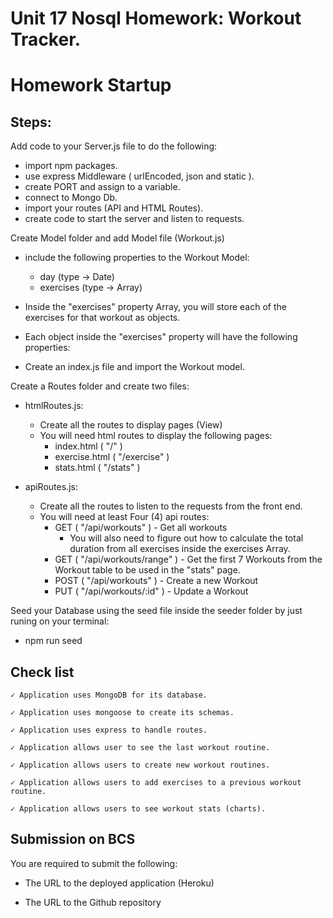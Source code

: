 # Unit 17 Nosql Homework: Workout Tracker.
# Homework Startup

## Steps:

<!-- Create your server.js file. -->

<!-- Install packages ( npm install ). -->

Add code to your Server.js file to do the following:
- import npm packages.
- use express Middleware ( urlEncoded, json and static ).
- create PORT and assign to a variable.
- connect to Mongo Db.
- import your routes (API and HTML Routes).
- create code to start the server and listen to requests.


Create Model folder and add Model file (Workout.js)
- include the following properties to the Workout Model:
    - day (type -> Date)
    - exercises (type -> Array)

- Inside the "exercises" property Array, you will store each of the exercises for that workout as objects.
- Each object inside the "exercises" property will have the following properties:
    <!-- - type (type -> String) -->
    <!-- - name (type -> String) -->
    <!-- - duration (type -> Number) -->
    <!-- - weight (type -> Number) -->
    <!-- - reps (type -> Number) -->
    <!-- - sets (type -> Number) -->
    <!-- - distance (type -> Number) -->
- Create an index.js file and import the Workout model.


Create a Routes folder and create two files:
-   htmlRoutes.js:
    - Create all the routes to display pages (View)
    - You will need html routes to display the following pages:
        - index.html ( "/" )
        - exercise.html ( "/exercise" )
        - stats.html ( "/stats" )

-   apiRoutes.js:
    - Create all the routes to listen to the requests from the front end.
    - You will need at least Four (4) api routes:
        - GET ( "/api/workouts" ) - Get all workouts
            - You will also need to figure out how to calculate the total duration from all exercises inside the exercises Array.
        - GET ( "/api/workouts/range" ) - Get the first 7 Workouts from the Workout table to be used in the "stats" page.
        - POST ( "/api/workouts" ) - Create a new Workout
        - PUT ( "/api/workouts/:id" ) - Update a Workout

Seed your Database using the seed file inside the seeder folder by just runing on your terminal:
-   npm run seed


## Check list
```
✓ Application uses MongoDB for its database.

✓ Application uses mongoose to create its schemas.

✓ Application uses express to handle routes.

✓ Application allows user to see the last workout routine.

✓ Application allows users to create new workout routines.

✓ Application allows users to add exercises to a previous workout routine.

✓ Application allows users to see workout stats (charts).

```

## Submission on BCS

You are required to submit the following:

* The URL to the deployed application (Heroku)

* The URL to the Github repository
